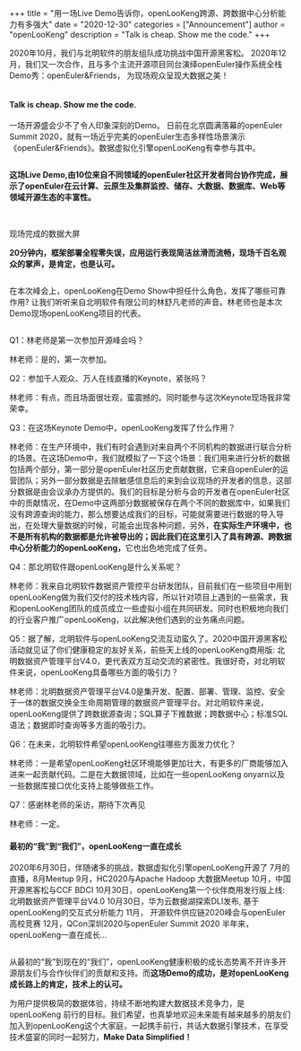 +++
title = "用一场Live Demo告诉你，openLooKeng跨源、跨数据中心分析能力有多强大"
date = "2020-12-30"
categories = ["Announcement"]
author = "openLooKeng"
description = "Talk is cheap. Show me the code."
+++

2020年10月，我们与北明软件的朋友组队成功挑战中国开源黑客松。
2020年12月，我们又一次合作，且与多个主流开源项目同台演绎openEuler操作系统全栈Demo秀：openEuler&Friends， 为现场观众呈现大数据之美！

<img src="/zh-cn/news/openEulerKN/2020-12-31-openLooKeng-KN-01.jpg" alt="">

#### Talk is cheap. Show me the code.

一场开源盛会少不了令人印象深刻的Demo。
日前在北京圆满落幕的openEuler Summit 2020，就有一场近乎完美的openEuler生态多样性场景演示《openEuler&Friends》。数据虚拟化引擎openLooKeng有幸参与其中。

<img src="/zh-cn/news/openEulerKN/2020-12-31-openLooKeng-KN-02.jpg" alt="">

<strong>这场Live Demo,由10位来自不同领域的openEuler社区开发者同台协作完成，展示了openEuler在云计算、云原生及集群监控、储存、大数据、数据库、Web等领域开源生态的丰富性。</strong>

<img src="/zh-cn/news/openEulerKN/2020-12-31-openLooKeng-KN-03.jpg" alt="">

<img src="/zh-cn/news/openEulerKN/2020-12-31-openLooKeng-KN-04.jpg" alt="">

<span class="right-title">现场完成的数据大屏</span>

<strong>20分钟内，框架部署全程零失误，应用运行表现简洁丝滑而流畅，现场千百名观众的掌声，是肯定，也是认可。</strong>

<img src="/zh-cn/news/openEulerKN/2020-12-31-openLooKeng-KN-05.jpg" alt="">

在本次峰会上，openLooKeng在Demo Show中担任什么角色，发挥了哪些可靠作用? 让我们听听来自北明软件有限公司的林舒凡老师的声音。林老师也是本次Demo现场openLooKeng项目的代表。

<img src="/zh-cn/news/openEulerKN/2020-12-31-openLooKeng-KN-06.jpg" alt="">

<p class="gray">Q1：林老师是第一次参加开源峰会吗？</p> 

林老师：是的，第一次参加。

<p class="gray">Q2：参加千人观众、万人在线直播的Keynote，紧张吗？</p> 

林老师：有点，而且场面很壮观，蛮震撼的。同时能参与这次Keynote现场我非常荣幸。

<p class="gray">Q3：在这场Keynote Demo中，openLooKeng发挥了什么作用？</p> 

林老师：在生产环境中，我们有时会遇到对来自两个不同机构的数据进行联合分析的场景。在这场Demo中，我们就模拟了一下这个场景：我们用来进行分析的数据包括两个部分，第一部分是openEuler社区历史贡献数据，它来自openEuler的运营团队；另外一部分数据是去除敏感信息后的来到会议现场的开发者的信息，这部分数据是由会议承办方提供的。我们的目标是分析与会的开发者在openEuler社区中的贡献情况，在Demo中这两部分数据被保存在两个不同的数据库中，如果我们没有跨源查询的能力，那么想要达成我们的目标，可能就需要进行数据的导入导出，在处理大量数据的时候，可能会出现各种问题，另外，<strong>在实际生产环境中，也不是所有机构的数据都是允许被导出的；因此我们在这里引入了具有跨源、跨数据中心分析能力的openLooKeng，</strong>它也出色地完成了任务。

<p class="gray">Q4：那北明软件跟openLooKeng是什么关系呢？</p> 

林老师：我来自北明软件数据资产管控平台研发团队，目前我们在一些项目中用到openLooKeng做为我们交付的技术栈内容，所以针对项目上遇到的一些需求，我和openLooKeng团队的成员成立一些虚拟小组在共同研发。同时也积极地向我们的行业客户推广openLooKeng，以此解决他们遇到的业务痛点问题。

<p class="gray">Q5：据了解，北明软件与openLooKeng交流互动蛮久了。2020中国开源黑客松活动就见证了你们健康稳定的友好关系，前些天上线的openLooKeng商用版: 北明数据资产管理平台V4.0，更代表双方互动交流的紧密性。我很好奇，对北明软件来说，openLooKeng具备哪些方面的吸引力？</p>

林老师：北明数据资产管理平台V4.0是集开发、配置、部署、管理、监控、安全于一体的数据交换全生命周期管理的数据资产管理平台。对北明软件来说，openLooKeng提供了跨数据源查询；SQL算子下推数据；跨数据中心；标准SQL语法；数据即时查询等多方面的吸引力。

<p class="gray">Q6：在未来，北明软件希望openLooKeng往哪些方面发力优化？</p>

林老师：一是希望openLooKeng社区环境能够更加壮大，有更多的厂商能够加入进来一起贡献代码。二是在大数据领域，比如在一些openLooKeng onyarn以及一些数据库接口优化支持上能够做些工作。

<p class="gray">Q7：感谢林老师的采访，期待下次再见</p>

林老师：一定。

#### 最初的“我”到“我们”，openLooKeng一直在成长

2020年6月30日，伴随诸多的挑战，数据虚拟化引擎openLooKeng开源了
7月的直播，8月Meetup
9月，HC2020与Apache Hadoop 大数据Meetup
10月，中国开源黑客松与CCF BDCI
10月30日，openLooKeng第一个伙伴商用发行版上线: 北明数据资产管理平台V4.0
10月30日，华为云数据湖探索DLI发布, 基于openLooKeng的交互式分析能力
11月， 开源软件供应链2020峰会与openEuler高校竞赛
12月，QCon深圳2020与openEuler Summit 2020
半年来，openLooKeng一直在成长…

<img src="/zh-cn/news/openEulerKN/2020-12-31-openLooKeng-KN-07.jpg" alt="">

从最初的“我”到现在的“我们”，openLooKeng健康积极的成长态势离不开许多开源朋友们与合作伙伴们的贡献和支持。而<strong>这场Demo的成功，是对openLooKeng成长路上的肯定，技术上的认可。</strong>

为用户提供极简的数据体验，持续不断地构建大数据技术竞争力，是openLooKeng 前行的目标。我们希望，也真挚地欢迎未来能有越来越多的朋友们加入到openLooKeng这个大家庭，一起携手前行，共话大数据引擎技术，在享受技术盛宴的同时一起努力，<strong>Make Data Simplified！</strong>
